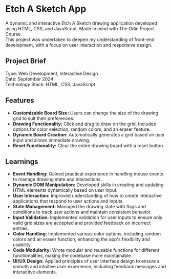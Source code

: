 <h1>Etch A Sketch App</h1>
A dynamic and interactive Etch A Sketch drawing application developed using HTML, CSS, and JavaScript. Made in mind with The Odin Project Course. <br> This project was undertaken to deepen my understanding of front-end development, with a focus on user interaction and responsive design.

<h2>Project Brief</h2>
Type: Web Development, Interactive Design <br>
Date: September 2024 <br>
Technology Stack: HTML, CSS, JavaScript <br>

<h2>Features</h2>
<ul>
    <li><strong>Customizable Board Size:</strong> Users can change the size of the drawing grid to suit their preferences.</li>
    <li><strong>Drawing Functionality:</strong> Click and drag to draw on the grid. Includes options for color selection, random colors, and an eraser feature.</li>
    <li><strong>Dynamic Board Creation:</strong> Automatically generates a grid based on user input and allows immediate drawing.</li>
    <li><strong>Reset Functionality:</strong> Clear the entire drawing board with a reset button.</li>
</ul>

<h2>Learnings</h2>
<ul>
    <li><strong>Event Handling:</strong> Gained practical experience in handling mouse events to manage drawing state and interactions.</li>
    <li><strong>Dynamic DOM Manipulation:</strong> Developed skills in creating and updating HTML elements dynamically based on user input.</li>
    <li><strong>User Interaction:</strong> Improved understanding of how to create interactive applications that respond to user actions and inputs.</li>
    <li><strong>State Management:</strong> Managed the drawing state with flags and conditions to track user actions and maintain consistent behavior.</li>
    <li><strong>Input Validation:</strong> Implemented validation for user inputs to ensure only valid grid sizes are accepted and provided feedback on incorrect entries.</li>
    <li><strong>Color Handling:</strong> Implemented various color options, including random colors and an eraser function, enhancing the app's flexibility and usability.</li>
    <li><strong>Code Modularity:</strong> Wrote modular and reusable functions for different functionalities, making the codebase more maintainable.</li>
    <li><strong>UI/UX Design:</strong> Applied principles of user interface design to ensure a smooth and intuitive user experience, including feedback messages and interactive elements.</li>
</ul>
